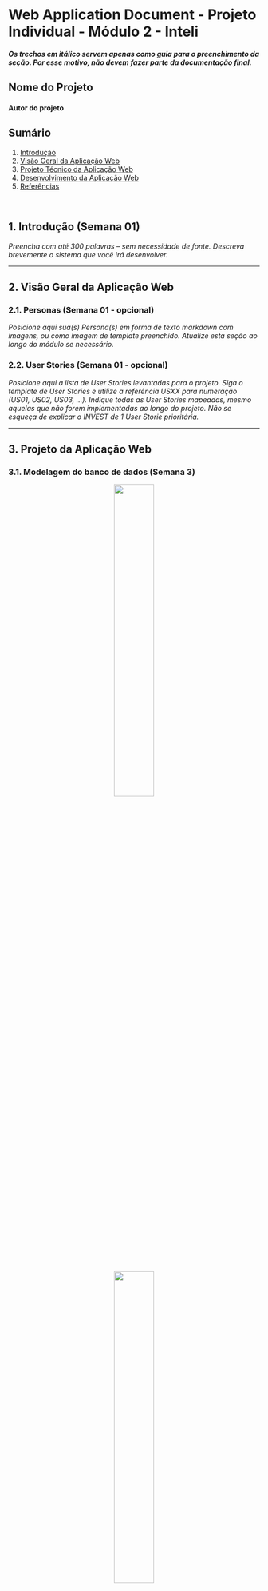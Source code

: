 # Web Application Document - Projeto Individual - Módulo 2 - Inteli

**_Os trechos em itálico servem apenas como guia para o preenchimento da seção. Por esse motivo, não devem fazer parte da documentação final._**

## Nome do Projeto

#### Autor do projeto

## Sumário

1. [Introdução](#c1)  
2. [Visão Geral da Aplicação Web](#c2)  
3. [Projeto Técnico da Aplicação Web](#c3)  
4. [Desenvolvimento da Aplicação Web](#c4)  
5. [Referências](#c5)  

<br>

## <a name="c1"></a>1. Introdução (Semana 01)

*Preencha com até 300 palavras – sem necessidade de fonte.*
*Descreva brevemente o sistema que você irá desenvolver.*

---

## <a name="c2"></a>2. Visão Geral da Aplicação Web

### 2.1. Personas (Semana 01 - opcional)

*Posicione aqui sua(s) Persona(s) em forma de texto markdown com imagens, ou como imagem de template preenchido. Atualize esta seção ao longo do módulo se necessário.*

### 2.2. User Stories (Semana 01 - opcional)

*Posicione aqui a lista de User Stories levantadas para o projeto. Siga o template de User Stories e utilize a referência USXX para numeração (US01, US02, US03, ...). Indique todas as User Stories mapeadas, mesmo aquelas que não forem implementadas ao longo do projeto. Não se esqueça de explicar o INVEST de 1 User Storie prioritária.*

---

## <a name="c3"></a>3. Projeto da Aplicação Web

### 3.1. Modelagem do banco de dados  (Semana 3)

<p align= "center">
  <img src="https://res.cloudinary.com/dibnfst0j/image/upload/v1746819717/mermaid_tynfls.jpg" border="0" width="40%" height="40%">
</p>

<p align= "center">
  <img src="https://res.cloudinary.com/dibnfst0j/image/upload/v1746819721/Untitled_xnuift.png" border="0" width="40%" height="40%">
</p>

```javascript
Table users {
  id int [pk, increment] // Primary Key
  name varchar
  email varchar [unique]
  password varchar
  created_at datetime
}

Table categories {
  id int [pk, increment]
  name varchar
  user_id int [ref: > users.id] // Cada categoria pertence a um usuário
}

Table tasks {
  id int [pk, increment]
  title varchar
  description text
  status varchar // Ex: 'pendente', 'em andamento', 'concluída'
  due_date date
  created_at datetime
  user_id int [ref: > users.id] // Tarefa criada por um usuário
  category_id int [ref: > categories.id] // Categoria da tarefa
}

// .SQL

```

### 3.1.1 BD e Models (Semana 5)
O sistema implementa os seguintes Models:

User
Representa um usuário do sistema.,
Campos:
id: UUID, identificador único do usuário.,
username: Nome de usuário, string única e obrigatória.,
email: E-mail do usuário, string única e obrigatória.,
password: Senha do usuário, string obrigatória.,
created_at: Data de criação do usuário.,
,
,

Task
Representa uma tarefa criada por um usuário.,
Campos:
id: UUID, identificador único da tarefa.,
title: Título da tarefa, string obrigatória.,
description: Descrição da tarefa, texto opcional.,
completed: Status de conclusão, booleano (padrão: false).,
userId: UUID do usuário ao qual a tarefa pertence (chave estrangeira).,
created_at: Data de criação da tarefa.

### 3.2. Arquitetura (Semana 5)

O sistema segue o padrão arquitetural MVC (Model-View-Controller) com separação clara de responsabilidades:

Model: Representa os dados e regras de negócio. Exemplo: User.js e Task.js em /models.,
Service: Camada intermediária que implementa a lógica de negócio e faz a ponte entre os controllers e o banco de dados. Exemplo: userService.js e taskService.js em /services.,
Controller: Recebe as requisições HTTP, chama os serviços necessários e retorna as respostas. Exemplo: userController.js e taskController.js em /controllers.,
Routes: Define os endpoints da API e encaminha as requisições para os controllers. Exemplo: userRoutes.js, taskRoutes.js, frontRoutes.js em /routes.,
View: Interface HTML estática servida por Express, localizada em /views.,

O fluxo de dados ocorre da seguinte forma:

O usuário faz uma requisição HTTP para um endpoint definido em /routes.,
O controller correspondente processa a requisição e chama o service adequado.,
O service executa a lógica de negócio e interage com o banco de dados via /config/db.js.,
O resultado é retornado ao controller, que envia a resposta ao usuário.

(*atualizar dps*)

*Posicione aqui o diagrama de arquitetura da sua solução de aplicação web. Atualize sempre que necessário.*

**Instruções para criação do diagrama de arquitetura**  
- **Model**: A camada que lida com a lógica de negócios e interage com o banco de dados.
- **View**: A camada responsável pela interface de usuário.
- **Controller**: A camada que recebe as requisições, processa as ações e atualiza o modelo e a visualização.
  
*Adicione as setas e explicações sobre como os dados fluem entre o Model, Controller e View.*

### 3.3. Wireframes (Semana 03 - opcional)

*Posicione aqui as imagens do wireframe construído para sua solução e, opcionalmente, o link para acesso (mantenha o link sempre público para visualização).*

### 3.4. Guia de estilos (Semana 05 - opcional)

*Descreva aqui orientações gerais para o leitor sobre como utilizar os componentes do guia de estilos de sua solução.*


### 3.5. Protótipo de alta fidelidade (Semana 05 - opcional)

*Posicione aqui algumas imagens demonstrativas de seu protótipo de alta fidelidade e o link para acesso ao protótipo completo (mantenha o link sempre público para visualização).*

### 3.6. WebAPI e endpoints (Semana 05)

http://localhost:3000/documentation/

POST /api/users/register — Registrar novo usuário,
POST /api/users/login — Login de usuário,
GET /api/users — Listar todos os usuários,
GET /api/users/:id — Buscar usuário por ID,
DELETE /api/users/:id — Remover usuário,

POST /api/tasks — Criar nova tarefa,
DELETE /api/tasks/:taskId — Remover tarefa,
PATCH /api/tasks/:taskId/complete — Marcar tarefa como concluída,
GET /api/tasks/user/:userId — Listar tarefas de um usuário

### 3.7 Interface e Navegação (Semana 07)

Utilizei uma interface moderna do CSS, com uma pasta de estilos que cuida de varias classes e adiciona coisas com familia de fonte (font-family), curvas, bordas, e define o resto do estilo.

<img src="https://media.discordapp.net/attachments/1137901120593870883/1380721320802648144/Screenshot_2025-06-06_at_10.33.29_PM.png?ex=6844e86f&is=684396ef&hm=b7b9d391200d38688d7dc5e1636d1101e0f71efdd45700d4c09b7ba7cf5d8f48&=&format=webp&quality=lossless&width=1450&height=820" border="0" width="40%" height="40%">


<img src="https://media.discordapp.net/attachments/1137901120593870883/1380721423344996352/Screenshot_2025-06-06_at_10.33.53_PM.png?ex=6844e887&is=68439707&hm=47aee3575ca14bec987ca7a9cb47630815947b781857432fbb2e03a665a5981f&=&format=webp&quality=lossless&width=1468&height=820" border="0" width="40%" height="40%">


<img src="https://media.discordapp.net/attachments/1137901120593870883/1380721836471484468/Screenshot_2025-06-06_at_10.35.33_PM.png?ex=6844e8ea&is=6843976a&hm=2411ff68cf0318d653aa4670ab530d7b59e203d5e9e0f076fc25fdf6a18d8e7c&=&format=webp&quality=lossless&width=1448&height=819" border="0" width="40%" height="40%">


## <a name="c4"></a>4. Desenvolvimento da Aplicação Web (Semana 8)

### 4.1 Demonstração do Sistema Web (Semana 8)

*VIDEO: Insira o link do vídeo demonstrativo nesta seção*
*Descreva e ilustre aqui o desenvolvimento do sistema web completo, explicando brevemente o que foi entregue em termos de código e sistema. Utilize prints de tela para ilustrar.*

### 4.2 Conclusões e Trabalhos Futuros (Semana 8)

*Indique pontos fortes e pontos a melhorar de maneira geral.*
*Relacione também quaisquer outras ideias que você tenha para melhorias futuras.*



## <a name="c5"></a>5. Referências

_Incluir as principais referências de seu projeto, para que o leitor possa consultar caso ele se interessar em aprofundar._<br>

---
---